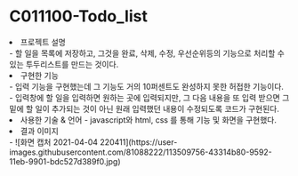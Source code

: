 # C011100-Todo_list

<li>프로젝트 설명</li>
 - 할 일을 목록에 저장하고, 그것을 완료, 삭제, 수정, 우선순위등의 기능으로 처리할 수 있는 투두리스트를 만드는 것이다.<br/>


<li>구현한 기능</li>
 - 입력 기능을 구현했는데 그 기능도 거의 10퍼센트도 완성하지 못한 허접한 기능이다.<br/>
 - 입력창에 할 일을 입력하면 원하는 곳에 입력되지만, 그 다음 내용을 또 입력 받으면 그 밑에 할 일이 추가되는 것이 아닌
   원래 입력했던 내용이 수정되도록 코드가 구현된다.<br/>


<li>사용한 기술 & 언어
 - javascript와 html, css 를 통해 기능 및 화면을 구현했다.<br/>


<li>결과 이미지</li>
 - ![화면 캡처 2021-04-04 220411](https://user-images.githubusercontent.com/81088222/113509756-43314b80-9592-11eb-9901-bdc527d389f0.jpg)



